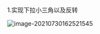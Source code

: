 1.实现下拉小三角以及反转

![image-20210730162521545](D:/Typora%E5%9B%BE%E7%89%87/image-20210730162521545-16276335254731.png)

